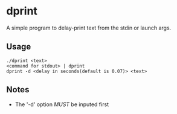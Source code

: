 dprint
======

A simple program to delay-print text from the stdin or launch args.

Usage
---
    ./dprint <text>
    <command for stdout> | dprint
    dprint -d <delay in seconds(default is 0.07)> <text>
Notes
---
* The '-d' option *MUST* be inputed first
